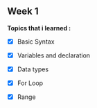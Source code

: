 ## Week 1
**Topics that i learned :**
- [X]  Basic Syntax
- [X]  Variables and declaration
- [X]  Data types
- [X]  For Loop
- [X]  Range


